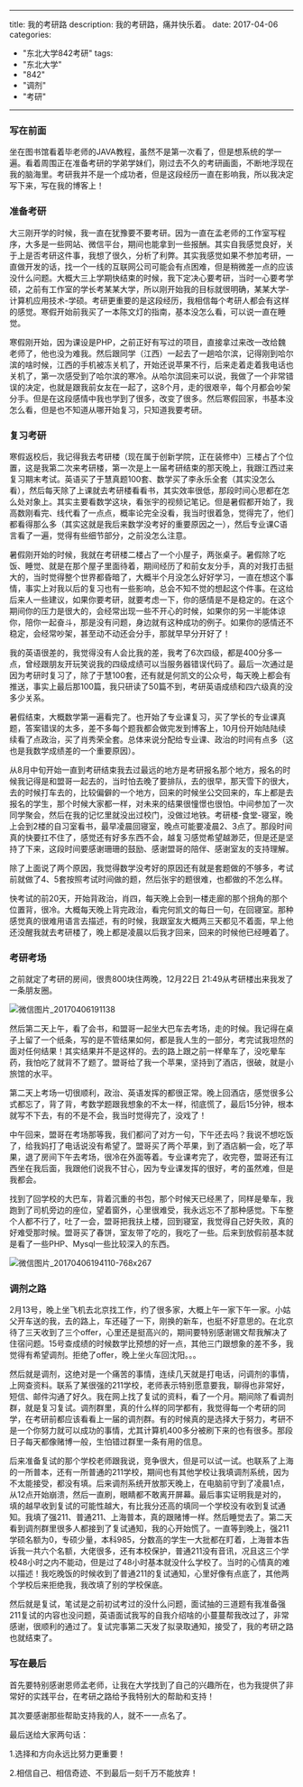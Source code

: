 
---
title: 我的考研路
description: 我的考研路，痛并快乐着。
date: 2017-04-06
categories:
  - "东北大学842考研"
tags:
  - "东北大学"
  - "842"
  - "调剂"
  - "考研"

---

### 写在前面
坐在图书馆看着毕老师的JAVA教程，虽然不是第一次看了，但是想系统的学一遍。看着周围正在准备考研的学弟学妹们，刚过去不久的考研画面，不断地浮现在我的脑海里。考研我并不是一个成功者，但是这段经历一直在影响我，所以我决定写下来，写在我的博客上！

<!--more-->

### 准备考研
大三刚开学的时候，我一直在犹豫要不要考研。因为一直在孟老师的工作室写程序，大多是一些网站、微信平台，期间也能拿到一些报酬。其实自我感觉良好，关于上是否考研这件事，我想了很久，分析了利弊。其实我感觉如果不参加考研，一直做开发的话，找一个一线的互联网公司可能会有点困难，但是稍微差一点的应该没什么问题。大概大三上学期快结束的时候，我下定决心要考研，当时一心要考学硕，之前有工作室的学长考某某大学，所以刚开始我的目标就很明确，某某大学-计算机应用技术-学硕。考研更重要的是这段经历，我相信每个考研人都会有这样的感觉。寒假开始前我买了一本陈文灯的指南，基本没怎么看，可以说一直在睡觉。

寒假刚开始，因为课设是PHP，之前正好有写过的项目，直接拿过来改一改给魏老师了，他也没为难我。然后跟同学（江西）一起去了一趟哈尔滨，记得刚到哈尔滨的啥时候，江西的手机被冻关机了，开始还说苹果不行，后来走着走着我电话也关机了，第一次感受到了哈尔滨的寒冷。从哈尔滨回来可以说，我做了一个非常错误的决定，也就是跟我前女友在一起了，这8个月，走的很艰辛，每个月都会吵架分手。但是在这段感情中我也学到了很多，改变了很多。然后寒假回家，书基本没怎么看，但是也不知道从哪开始复习，只知道我要考研。

### 复习考研
寒假返校后，我记得我去考研楼（现在属于创新学院，正在装修中）三楼占了个位置，这是我第二次来考研楼，第一次是上一届考研结束的那天晚上，我跟江西过来复习期末考试。英语买了于慧真题100套、数学买了李永乐全套（其实没怎么看），然后每天除了上课就去考研楼看看书，其实效率很低，那段时间心思都在怎么处对象上。其实主要看数学这块，看张宇的视频记笔记。但是暑假都开始了，我高数刚看完、线代看了一点点，概率论完全没看，我当时很着急，觉得完了，他们都看得那么多（其实这就是我后来数学没考好的重要原因之一），然后专业课C语言看了一遍，觉得有些细节部分，之前没怎么注意。

暑假刚开始的时候，我就在考研楼二楼占了一个小屋子，两张桌子。暑假除了吃饭、睡觉、就是在那个屋子里面待着，期间经历了和前女友分手，真的对我打击挺大的，当时觉得整个世界都昏暗了，大概半个月没怎么好好学习，一直在想这个事情，事实上对我以后的复习也有一些影响，总会不知不觉的想起这个件事。在这给后来人一些建议，如果你要考研，就要考虑一下，你的感情是不是稳定的。在这个期间你的压力是很大的，会经常出现一些不开心的时候，如果你的另一半能体谅你，陪你一起奋斗，那是没有问题，身边就有这种成功的例子。如果你的感情还不稳定，会经常吵架，甚至动不动还会分手，那就早早分开好了！

我的英语很差的，我觉得没有人会比我的差，我考了6次四级，都是400分多一点，曾经跟朋友开玩笑说我的四级成绩可以当服务器错误代码了。最后一次通过是因为考研时复习了，除了于慧100套，还有就是何凯文的公众号，每天晚上都会有推送，事实上最后那100篇，我只研读了50篇不到，考研英语成绩和四六级真的没多少关系。

暑假结束，大概数学第一遍看完了。也开始了专业课复习，买了学长的专业课真题，答案错误的太多，差不多每个题我都会做完发到博客上，10月份开始陆陆续续看了点政治，买了肖秀荣全套。总体来说分配给专业课、政治的时间有点多（这也是我数学成绩差的一个重要原因）。

从8月中旬开始一直到考研结束我去过最远的地方是考研报名那个地方，报名的时候我记得是和盟哥一起去的，当时怕去晚了要排队，去的很早，那天雪下的很大，去的时候打车去的，比较偏僻的一个地方，回来的时候坐公交回来的，车上都是去报名的学生，那个时候大家都一样，对未来的结果很憧憬也很怕。中间参加了一次同学聚会，然后在我的记忆里就没出过校门，没做过地铁。考研楼-食堂-寝室，晚上会到2楼的自习室看书，最早凌晨回寝室，晚点可能要凌晨2、3点了。那段时间真的快要扛不住了，感觉还有好多东西不会，越复习感觉希望越渺茫，但是还是坚持了下来，这段时间要感谢珊珊的鼓励、感谢盟哥的陪伴、感谢室友的支持理解。

除了上面说了两个原因，我觉得数学没考好的原因还有就是套题做的不够多，考试前就做了4、5套按照考试时间做的题，然后张宇的题很难，也都做的不怎么样。

快考试的前20天，开始背政治，肖四，每天晚上会到一楼走廊的那个拐角的那个位置背，很冷。大概每天晚上背完政治，看完何凯文的每日一句，在回寝室。那种感觉真的很难用语言去描述，有的时候，我跟室友大概两三天都见不着面，早上他还没醒我就去考研楼了，晚上都是凌晨以后我才回来，回来的时候他已经睡着了。

### 考研考场
之前就定了考研的房间，很贵800块住两晚，12月22日 21:49从考研楼出来我发了一条朋友圈。

![微信图片_20170406191138](/img/微信图片_20170406191138.jpg)

然后第二天上午，看了会书，和盟哥一起坐大巴车去考场，走的时候。我记得在桌子上留了一个纸条，写的是不管结果如何，都是我人生的一部分，考完试我坦然的面对任何结果！其实结果并不是这样的。去的路上跟之前一样晕车了，没吃晕车药，我怕吃了就背不了题了。盟哥给了我一个苹果，坚持到了酒店，很破，就是小旅馆的水平。

第二天上考场一切很顺利，政治、英语发挥的都很正常。晚上回酒店，感觉很多公式都忘了，背了背，考数学题跟我想象的不太一样，彻底慌了，最后15分钟，根本就写不下去，有的不是不会，我当时觉得完了，没戏了！

中午回来，盟哥在考场那等我，我们都问了对方一句，下午还去吗？我说不想吃饭了，给我妈打了电话说没有希望了。盟哥买了两个苹果，到了酒店躺一会，吃了苹果，退了房间下午去考场，很冷在外面等着。专业课考完了，收完卷，盟哥还有江西坐在我后面，我跟他们说我不甘心，因为专业课发挥的很好，考的虽然难，但是我都会。

找到了回学校的大巴车，背着沉重的书包，那个时候天已经黑了，同样是晕车，我跑到了司机旁边的座位，望着窗外，心里很难受，我永远忘不了那种感觉。下车整个人都不行了，吐了一会，盟哥把我扶上楼，回到寝室，我觉得自己好失败，真的好难受那时候。盟哥买了春饼，室友带了吃的，我吃了一些。后来到放假前基本就是看了一些PHP、Mysql一些比较深入的东西。


![微信图片_20170406194110-768x267](/img/微信图片_20170406194110-768x267.png)

### 调剂之路
2月13号，晚上坐飞机去北京找工作，约了很多家，大概上午一家下午一家。小姑父开车送的我，去的路上，车还碰了一下，刚换的新车，也挺不好意思的。在北京待了三天收到了三个offer，心里还是挺高兴的，期间要特别感谢锡文帮我解决了住宿问题。15号查成绩的时候数学比预想的好一点，其他三门跟想象的差不多，我觉得有希望调剂。拒绝了offer，晚上坐火车回沈阳。。。

然后就是调剂，这绝对是一个痛苦的事情，连续几天就是打电话，问调剂的事情，上网查资料。联系了某很强的211学校，老师表示特别愿意要我，聊得也非常好，短信、邮件沟通了好久。我在网上找了复试的资料，看了一个月。期间除了看调剂群，就是复习复试。调剂群里，真的什么样的同学都有，我觉得每一个考研的同学，在考研前都应该看看上一届的调剂群。有的时候真的是选择大于努力，考研不是一个你努力就可以成功的事情，尤其计算机400多分被刷下来的也有很多。那段日子每天都像赌博一般，生怕错过群里一条有用的信息。

后来准备复试的那个学校老师跟我说，竞争很大，但是可以试一试。也联系了上海的一所普本，还有一所普通的211学校，期间也有其他学校让我填调剂系统，因为不太能接受，都没有填。后来调剂系统开放那天晚上，在电脑前守到了凌晨1点，从12点开始崩溃，然后一直刷，眼睛都不敢离开屏幕。最后事实证明我是对的，填的越早收到复试的可能性越大，有比我分还高的填同一个学校没有收到复试通知。我填了强211、普通211、上海普本，真的跟赌博一样。然后睡觉去了。第二天看到调剂群里很多人都接到了复试通知，我的心开始慌了。一直等到晚上，强211学硕名额为0，专硕少量，本科985，分数高的学生一大批都在盯着，上海普本告诉我一共六个名额，大佬很多，还有本校保护，普通211没有音讯，况且这三个学校48小时之内不能动，但是过了48小时基本就没什么学校了。当时的心情真的难以描述！我吃晚饭的时候收到了普通211的复试通知，心里好像有点底了，其他两个学校后来拒绝我，我改填了别的学校保底。

然后就是复试，笔试是之前初试考过的没什么问题，面试抽的三道题有我准备强211复试的内容也没问题，英语面试我写的自我介绍啥的小蔓蔓帮我改过了，非常感谢，很顺利的通过了。复试完事第二天发了拟录取通知，接受了，我的考研之路也就结束了。

### 写在最后
首先要特别感谢恩师孟老师，让我在大学找到了自己的兴趣所在，也为我提供了非常好的实践平台，在考研之路给予我特别大的帮助和支持！

其次要感谢那些帮助支持我的人，就不一一点名了。

最后送给大家两句话：

1.选择和方向永远比努力更重要！

2.相信自己、相信奇迹、不到最后一刻千万不能放弃！

